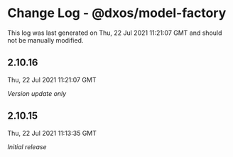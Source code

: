 # Change Log - @dxos/model-factory

This log was last generated on Thu, 22 Jul 2021 11:21:07 GMT and should not be manually modified.

## 2.10.16
Thu, 22 Jul 2021 11:21:07 GMT

_Version update only_

## 2.10.15
Thu, 22 Jul 2021 11:13:35 GMT

_Initial release_

